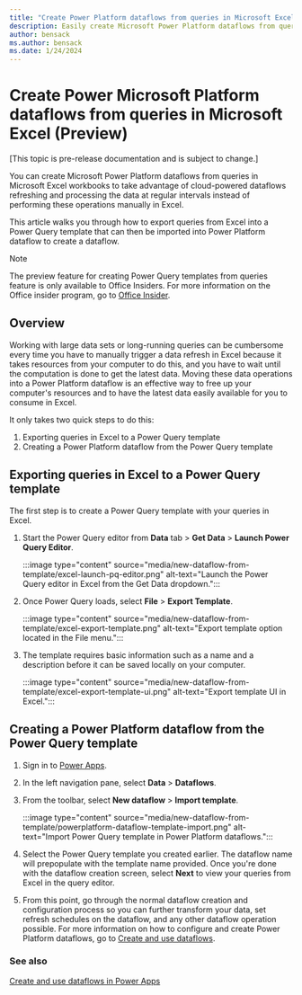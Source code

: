 ```yaml
---
title: "Create Power Platform dataflows from queries in Microsoft Excel (Preview)"
description: Easily create Microsoft Power Platform dataflows from queries in Microsoft Excel.
author: bensack
ms.author: bensack
ms.date: 1/24/2024
---
```


# Create Power Microsoft Platform dataflows from queries in Microsoft Excel (Preview)

[This topic is pre-release documentation and is subject to change.]

You can create Microsoft Power Platform dataflows from queries in Microsoft Excel workbooks to take advantage of cloud-powered dataflows refreshing and processing the data at regular intervals instead of performing these operations manually in Excel.

This article walks you through how to export queries from Excel into a Power Query template that can then be imported into Power Platform dataflow to create a dataflow.

> [!NOTE]
> The preview feature for creating Power Query templates from queries feature is only available to Office Insiders. For more information on the Office insider program, go to [Office Insider](https://insider.office.com).

## Overview

Working with large data sets or long-running queries can be cumbersome every time you have to manually trigger a data refresh in Excel because it takes resources from your computer to do this, and you have to wait until the computation is done to get the latest data. Moving these data operations into a Power Platform dataflow is an effective way to free up your computer's resources and to have the latest data easily available for you to consume in Excel.

It only takes two quick steps to do this:

1. Exporting queries in Excel to a Power Query template
2. Creating a Power Platform dataflow from the Power Query template

## Exporting queries in Excel to a Power Query template

The first step is to create a Power Query template with your queries in Excel.

1. Start the Power Query editor from **Data** tab > **Get Data** > **Launch Power Query Editor**.

    :::image type="content" source="media/new-dataflow-from-template/excel-launch-pq-editor.png" alt-text="Launch the Power Query editor in Excel from the Get Data dropdown.":::

2. Once Power Query loads, select **File** > **Export Template**.

    :::image type="content" source="media/new-dataflow-from-template/excel-export-template.png" alt-text="Export template option located in the File menu.":::

3. The template requires basic information such as a name and a description before it can be saved locally on your computer.

    :::image type="content" source="media/new-dataflow-from-template/excel-export-template-ui.png" alt-text="Export template UI in Excel.":::

## Creating a Power Platform dataflow from the Power Query template

1. Sign in to [Power Apps](https://make.powerapps.com).

2. In the left navigation pane, select **Data** > **Dataflows**.

3. From the toolbar, select **New dataflow** > **Import template**.

    :::image type="content" source="media/new-dataflow-from-template/powerplatform-dataflow-template-import.png" alt-text="Import Power Query template in Power Platform dataflows.":::

4. Select the Power Query template you created earlier. The dataflow name will prepopulate with the template name provided. Once you're done with the dataflow creation screen, select **Next** to view your queries from Excel in the query editor.

5. From this point, go through the normal dataflow creation and configuration process so you can further transform your data, set refresh schedules on the dataflow, and any other dataflow operation possible. For more information on how to configure and create Power Platform dataflows, go to [Create and use dataflows](dataflows/create-use.md).

### See also

[Create and use dataflows in Power Apps](/powerapps/maker/common-data-service/create-and-use-dataflows)
